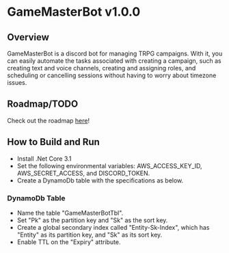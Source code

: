 # GameMasterBot v1.0.0
## Overview
GameMasterBot is a discord bot for managing TRPG campaigns.
With it, you can easily automate the tasks associated with creating a campaign,
such as creating text and voice channels, creating and assigning roles,
and scheduling or cancelling sessions without having to worry about timezone issues.

## Roadmap/TODO
Check out the roadmap [here](https://github.com/BlueishLeaf/GameMasterBot/projects/1)!

## How to Build and Run
- Install .Net Core 3.1
- Set the following environmental variables: AWS_ACCESS_KEY_ID, AWS_SECRET_ACCESS, and DISCORD_TOKEN.
- Create a DynamoDb table with the specifications as below.

### DynamoDb Table
- Name the table "GameMasterBotTbl".
- Set "Pk" as the partition key and "Sk" as the sort key.
- Create a global secondary index called "Entity-Sk-Index", which has "Entity" as its partition key, and "Sk" as its sort key.
- Enable TTL on the "Expiry" attribute.
